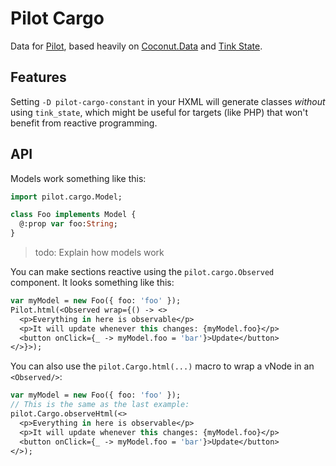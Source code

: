 Pilot Cargo
===========
Data for [Pilot](https://github.com/wartman/pilot), based heavily on [Coconut.Data](https://github.com/MVCoconut/coconut.data) and [Tink State](https://github.com/haxetink/tink_state).

Features
--------

Setting `-D pilot-cargo-constant` in your HXML will generate classes *without* using `tink_state`, which might be useful for targets (like PHP) that won't benefit from reactive programming. 

API
---

Models work something like this:

```haxe
import pilot.cargo.Model;

class Foo implements Model {
  @:prop var foo:String;
}
```

> todo: Explain how models work

You can make sections reactive using the `pilot.cargo.Observed` component. It looks something like this:

```haxe
var myModel = new Foo({ foo: 'foo' });
Pilot.html(<Observed wrap={() -> <>
  <p>Everything in here is observable</p>
  <p>It will update whenever this changes: {myModel.foo}</p>
  <button onClick={_ -> myModel.foo = 'bar'}>Update</button>
</>}>);
```

You can also use the `pilot.Cargo.html(...)` macro to wrap a vNode in an `<Observed/>`:

```haxe
var myModel = new Foo({ foo: 'foo' });
// This is the same as the last example:
pilot.Cargo.observeHtml(<>
  <p>Everything in here is observable</p>
  <p>It will update whenever this changes: {myModel.foo}</p>
  <button onClick={_ -> myModel.foo = 'bar'}>Update</button>
</>);
```
